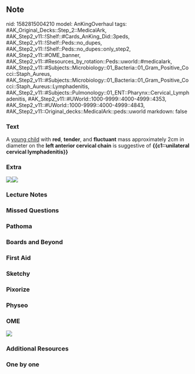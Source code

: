 ## Note
nid: 1582815004210
model: AnKingOverhaul
tags: #AK_Original_Decks::Step_2::MedicalArk, #AK_Step2_v11::!Shelf::#Cards_AnKing_Did::3peds, #AK_Step2_v11::!Shelf::Peds::no_dupes, #AK_Step2_v11::!Shelf::Peds::no_dupes::only_step2, #AK_Step2_v11::#OME_banner, #AK_Step2_v11::#Resources_by_rotation::Peds::uworld::#medicalark, #AK_Step2_v11::#Subjects::Microbiology::01_Bacteria::01_Gram_Positive_Cocci::Staph_Aureus, #AK_Step2_v11::#Subjects::Microbiology::01_Bacteria::01_Gram_Positive_Cocci::Staph_Aureus::Lymphadenitis, #AK_Step2_v11::#Subjects::Pulmonology::01_ENT::Pharynx::Cervical_Lymphadenitis, #AK_Step2_v11::#UWorld::1000-9999::4000-4999::4353, #AK_Step2_v11::#UWorld::1000-9999::4000-4999::4843, #AK_Step2_v11::Original_decks::MedicalArk::peds::uworld
markdown: false

### Text
A <u>young child</u> with <b>red</b>, <b>tender</b>, and
<b>fluctuant</b> mass approximately 2cm in diameter on the <b>left
anterior cervical chain</b> is suggestive of <b>{{c1::unilateral
cervical lymphadenitis}}</b>

### Extra
<img src=
"paste-575cffb4190b498447704e547ba29bfcd070da9f.jpg"><img src=
"paste-c27b6387d91aec1eefdb47da91c04596936e1dc8.jpg">

### Lecture Notes


### Missed Questions


### Pathoma


### Boards and Beyond


### First Aid


### Sketchy


### Pixorize


### Physeo


### OME
<div class="ome-widget">
  <a href="https://onlinemeded.org?ref=anki"><img src=
  "_OME_AnkiFlashcards_General_3.png"></a>
</div>

### Additional Resources


### One by one

